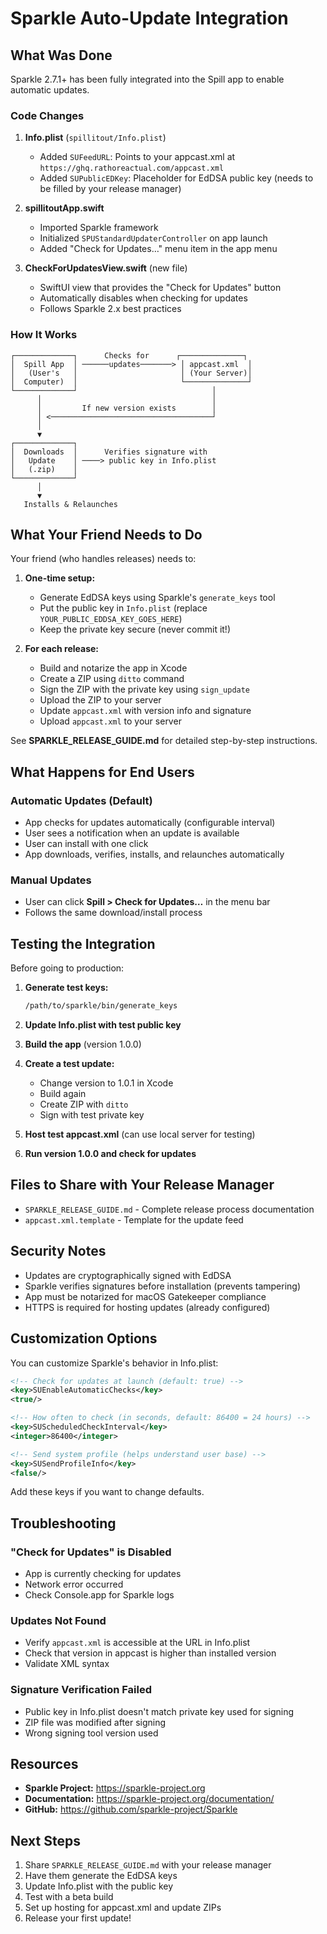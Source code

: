 # Sparkle Auto-Update Integration

## What Was Done

Sparkle 2.7.1+ has been fully integrated into the Spill app to enable automatic updates.

### Code Changes

1. **Info.plist** (`spillitout/Info.plist`)
   - Added `SUFeedURL`: Points to your appcast.xml at `https://ghq.rathoreactual.com/appcast.xml`
   - Added `SUPublicEDKey`: Placeholder for EdDSA public key (needs to be filled by your release manager)

2. **spillitoutApp.swift**
   - Imported Sparkle framework
   - Initialized `SPUStandardUpdaterController` on app launch
   - Added "Check for Updates…" menu item in the app menu

3. **CheckForUpdatesView.swift** (new file)
   - SwiftUI view that provides the "Check for Updates" button
   - Automatically disables when checking for updates
   - Follows Sparkle 2.x best practices

### How It Works

```
┌─────────────┐      Checks for      ┌──────────────┐
│  Spill App  │ ──────updates───────> │ appcast.xml  │
│   (User's   │                       │ (Your Server)│
│  Computer)  │                       └──────────────┘
└─────────────┘                              │
      │                                      │
      │         If new version exists        │
      │ <────────────────────────────────────┘
      │
      ▼
┌─────────────┐
│  Downloads  │      Verifies signature with
│   Update    │ ────> public key in Info.plist
│   (.zip)    │
└─────────────┘
      │
      ▼
   Installs & Relaunches
```

## What Your Friend Needs to Do

Your friend (who handles releases) needs to:

1. **One-time setup:**
   - Generate EdDSA keys using Sparkle's `generate_keys` tool
   - Put the public key in `Info.plist` (replace `YOUR_PUBLIC_EDDSA_KEY_GOES_HERE`)
   - Keep the private key secure (never commit it!)

2. **For each release:**
   - Build and notarize the app in Xcode
   - Create a ZIP using `ditto` command
   - Sign the ZIP with the private key using `sign_update`
   - Upload the ZIP to your server
   - Update `appcast.xml` with version info and signature
   - Upload `appcast.xml` to your server

See **SPARKLE_RELEASE_GUIDE.md** for detailed step-by-step instructions.

## What Happens for End Users

### Automatic Updates (Default)
- App checks for updates automatically (configurable interval)
- User sees a notification when an update is available
- User can install with one click
- App downloads, verifies, installs, and relaunches automatically

### Manual Updates
- User can click **Spill > Check for Updates…** in the menu bar
- Follows the same download/install process

## Testing the Integration

Before going to production:

1. **Generate test keys:**
   ```bash
   /path/to/sparkle/bin/generate_keys
   ```

2. **Update Info.plist with test public key**

3. **Build the app** (version 1.0.0)

4. **Create a test update:**
   - Change version to 1.0.1 in Xcode
   - Build again
   - Create ZIP with `ditto`
   - Sign with test private key

5. **Host test appcast.xml** (can use local server for testing)

6. **Run version 1.0.0 and check for updates**

## Files to Share with Your Release Manager

- `SPARKLE_RELEASE_GUIDE.md` - Complete release process documentation
- `appcast.xml.template` - Template for the update feed

## Security Notes

- Updates are cryptographically signed with EdDSA
- Sparkle verifies signatures before installation (prevents tampering)
- App must be notarized for macOS Gatekeeper compliance
- HTTPS is required for hosting updates (already configured)

## Customization Options

You can customize Sparkle's behavior in Info.plist:

```xml
<!-- Check for updates at launch (default: true) -->
<key>SUEnableAutomaticChecks</key>
<true/>

<!-- How often to check (in seconds, default: 86400 = 24 hours) -->
<key>SUScheduledCheckInterval</key>
<integer>86400</integer>

<!-- Send system profile (helps understand user base) -->
<key>SUSendProfileInfo</key>
<false/>
```

Add these keys if you want to change defaults.

## Troubleshooting

### "Check for Updates" is Disabled
- App is currently checking for updates
- Network error occurred
- Check Console.app for Sparkle logs

### Updates Not Found
- Verify `appcast.xml` is accessible at the URL in Info.plist
- Check that version in appcast is higher than installed version
- Validate XML syntax

### Signature Verification Failed
- Public key in Info.plist doesn't match private key used for signing
- ZIP file was modified after signing
- Wrong signing tool version used

## Resources

- **Sparkle Project:** https://sparkle-project.org
- **Documentation:** https://sparkle-project.org/documentation/
- **GitHub:** https://github.com/sparkle-project/Sparkle

## Next Steps

1. Share `SPARKLE_RELEASE_GUIDE.md` with your release manager
2. Have them generate the EdDSA keys
3. Update Info.plist with the public key
4. Test with a beta build
5. Set up hosting for appcast.xml and update ZIPs
6. Release your first update!
